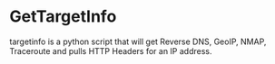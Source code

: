 # GetTargetInfo

targetinfo is a python script that will get Reverse DNS, GeoIP, NMAP, Traceroute and pulls HTTP Headers for an IP address.

